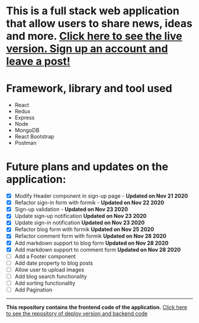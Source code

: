 # This is a full stack web application that allow users to share news, ideas and more. [Click here to see the live version. Sign up an account and leave a post!](https://full-stack-blog-sharing.herokuapp.com/)

# Framework, library and tool used

- React
- Redux
- Express
- Node
- MongoDB
- React Bootstrap
- Postman

# Future plans and updates on the application:

- [x] Modify Header component in sign-up page - **Updated on Nov 21 2020**
- [x] Refactor sign-in form with formik - **Updated on Nov 22 2020**
- [x] Sign-up validation - **Updated on Nov 23 2020**
- [x] Update sign-up notification **Updated on Nov 23 2020**
- [x] Update sign-in notification **Updated on Nov 23 2020**
- [x] Refactor blog form with formik **Updated on Nov 25 2020**
- [x] Refactor comment form with formik **Updated on Nov 28 2020**
- [x] Add markdown support to blog form **Updated on Nov 28 2020**
- [x] Add markdown support to comment form **Updated on Nov 28 2020**
- [ ] Add a Footer component
- [ ] Add date property to blog posts
- [ ] Allow user to upload images
- [ ] Add blog search functionality
- [ ] Add sorting functionality
- [ ] Add Pagination

---

**This repository contains the frontend code of the application.** [Click here to see the repository of deploy version and backend code](https://github.com/HangCcZ/Full-Stack-Blog-Sharing-Deploy)
